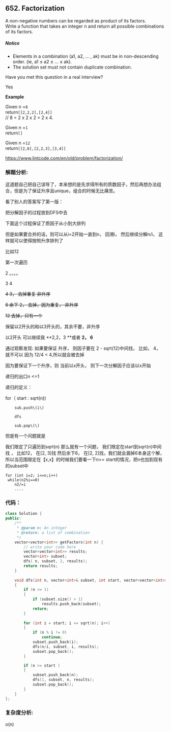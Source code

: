 ## 652. Factorization

A non-negative numbers can be regarded as product of its factors.  
Write a function that takes an integer n and return all possible combinations of its factors.

##### Notice

* Elements in a combination \(a1, a2, … , ak\) must be in non-descending order. \(ie, a1 ≤ a2 ≤ … ≤ ak\).
* The solution set must not contain duplicate combination.

Have you met this question in a real interview?

Yes

**Example**

Given n =`8`  
return`[[2,2,2],[2,4]]`  
// 8 = 2 x 2 x 2 = 2 x 4.

Given n =`1`  
return`[]`

Given n =`12`  
return`[[2,6],[2,2,3],[3,4]]`

https://www.lintcode.com/en/old/problem/factorization/

### 解题分析:

这道题自己把自己误导了，本来想的是先求得所有的质数因子，然后再想办法组合，但是为了保证升序且unique，组合的时候无比痛苦。

看了别人的答案写了第一版：

把分解因子的过程放到DFS中去

下面这个过程保证了质因子从小到大排列

但是如果要合并的话，则可以从i=2开始一直到n， 回溯i， 然后继续分解n/i， 这样就可以使得按照升序排列了

比如12

第一次遍历

2    。。。。

3  4     

~~4  3， 去掉重复 非升序~~

~~6 余下 2， 去掉，因为重复， 非升序~~

~~12 去掉，只有一个~~

保留以2开头的和以3开头的，其余不要，非升序

以2开头 可以继续我 **2,2，3 **或者 **2， 6**



通过观察发现: 如果要保证 升序， 则因子要在 2 - sqrt\(12\)中间找， 比如， 4， 就不可以 因为 12/4 &lt; 4,所以就会被去掉

因为要保证下一个升序，则 当前以x开头， 则下一次分解因子应该以x开始

递归的出口n &lt;=1 

递归的定义：

  for（ start : sqrt\(n\)\)

        sub.push\(i\)

        dfs

        sub.pop\(\)

但是有一个问题就是

 我们限定了只遍历到sqrt\(n\)  那么就有一个问题， 我们限定在start到sqrt\(n\)中间找 ， 比如12， 在\[2, 3\]找 然后余下6， 在\[2, 2\]找，我们就会漏掉6本身这个解，所以当范围限定在【x,x】的时候我们要看一下n&gt;= start的情况，把n也加到现有的subset中

```
for (int i=2; i<=n;i++)
 while(n2%i==0)
    n2/=i
    ....
```

### 代码：

```cpp
class Solution {
public:
    /**
     * @param n: An integer
     * @return: a list of combination
     */
    vector<vector<int>> getFactors(int n) {
        // write your code here
        vector<vector<int>> results;
        vector<int> subset;
        dfs( n, subset, 2, results);
        return results;
    }
    
    void dfs(int n, vector<int>& subset, int start, vector<vector<int>>& results)
    {
        if (n <= 1)
        {
            if (subset.size() > 1)
                results.push_back(subset);
            return;
        }
        
        for (int i = start; i <= sqrt(n); i++)
        {
            if (n % i != 0)
                continue;
            subset.push_back(i);
            dfs(n/i, subset, i, results);
            subset.pop_back();
        }

        if (n >= start )
        {
            subset.push_back(n);
            dfs(1, subset, n, results);
            subset.pop_back();
        }
    }
};
```

### 复杂度分析:

o\(n\)

